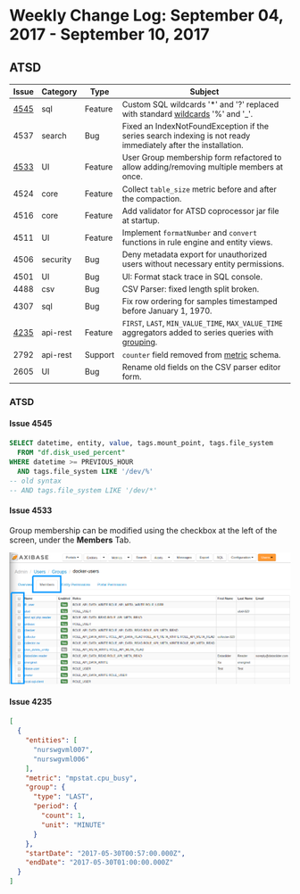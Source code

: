 # Weekly Change Log: September 04, 2017 - September 10, 2017

## ATSD

| Issue| Category    | Type    | Subject              |
|------|-------------|---------|----------------------|
| [4545](#issue-4545) | sql | Feature | Custom SQL wildcards '*' and '?' replaced with standard [wildcards](../../sql/README.md#match-expressions) '%' and '_'. |
| 4537 | search | Bug | Fixed an IndexNotFoundException if the series search indexing is not ready immediately after the installation. |
| [4533](#issue-4533) | UI | Feature | User Group membership form refactored to allow adding/removing multiple members at once. |
| 4524 | core | Feature | Collect `table_size` metric before and after the compaction. |
| 4516 | core | Feature | Add validator for ATSD coprocessor jar file at startup. |
| 4511 | UI | Feature | Implement `formatNumber` and `convert` functions in rule engine and entity views. |
| 4506 | security | Bug | Deny metadata export for unauthorized users without necessary entity permissions. |
| 4501 | UI | Bug | UI: Format stack trace in SQL console. |
| 4488 | csv | Bug | CSV Parser: fixed length split broken. |
| 4307 | sql | Bug | Fix row ordering for samples timestamped before January 1, 1970. |
| [4235](#issue-4235) | api-rest | Feature | `FIRST`, `LAST`, `MIN_VALUE_TIME`, `MAX_VALUE_TIME` aggregators added to series queries with [grouping](../../api/data/series/group.md#grouping-functions). |
| 2792 | api-rest | Support | `counter` field removed from [metric](../../api/meta/metric/list.md#fields) schema. |
| 2605 | UI | Bug | Rename old fields on the CSV parser editor form. |

### ATSD

#### Issue 4545

```sql
SELECT datetime, entity, value, tags.mount_point, tags.file_system
  FROM "df.disk_used_percent"
WHERE datetime >= PREVIOUS_HOUR
  AND tags.file_system LIKE '/dev/%'
-- old syntax
-- AND tags.file_system LIKE '/dev/*'
```

#### Issue 4533

Group membership can be modified using the checkbox at the left of the screen, under the **Members** Tab.

![](./Images/issue4533.png)

#### Issue 4235

```json
[
  {
    "entities": [
      "nurswgvml007",
      "nurswgvml006"
    ],
    "metric": "mpstat.cpu_busy",
    "group": {
      "type": "LAST",
      "period": {
        "count": 1,
        "unit": "MINUTE"
      }
    },
    "startDate": "2017-05-30T00:57:00.000Z",
    "endDate": "2017-05-30T01:00:00.000Z"
  }
]

```
